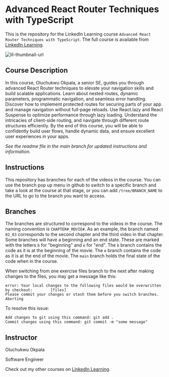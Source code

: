 # Advanced React Router Techniques with TypeScript
This is the repository for the LinkedIn Learning course `Advanced React Router Techniques with TypeScript`. The full course is available from [LinkedIn Learning][lil-course-url].

![lil-thumbnail-url]

## Course Description

In this course, Oluchukwu Okpala, a senior SE, guides you through advanced React Router techniques to elevate your navigation skills and build scalable applications. Learn about nested routes, dynamic parameters, programmatic navigation, and seamless error handling. Discover how to implement protected routes for securing parts of your app and manage navigation without full-page reloads. Use React.lazy and React Suspense to optimize performance through lazy loading. Understand the intricacies of client-side routing, and navigate through different route structures efficiently. By the end of this course, you will be able to confidently build user flows, handle dynamic data, and ensure excellent user experiences in your apps.

_See the readme file in the main branch for updated instructions and information._
## Instructions
This repository has branches for each of the videos in the course. You can use the branch pop up menu in github to switch to a specific branch and take a look at the course at that stage, or you can add `/tree/BRANCH_NAME` to the URL to go to the branch you want to access.

## Branches
The branches are structured to correspond to the videos in the course. The naming convention is `CHAPTER#_MOVIE#`. As an example, the branch named `02_03` corresponds to the second chapter and the third video in that chapter. 
Some branches will have a beginning and an end state. These are marked with the letters `b` for "beginning" and `e` for "end". The `b` branch contains the code as it is at the beginning of the movie. The `e` branch contains the code as it is at the end of the movie. The `main` branch holds the final state of the code when in the course.

When switching from one exercise files branch to the next after making changes to the files, you may get a message like this:

    error: Your local changes to the following files would be overwritten by checkout:        [files]
    Please commit your changes or stash them before you switch branches.
    Aborting

To resolve this issue:
	
    Add changes to git using this command: git add .
	Commit changes using this command: git commit -m "some message"

 ## Instructor

Oluchukwu Okpala

Software Engineer           

Check out my other courses on [LinkedIn Learning](https://www.linkedin.com/learning/instructors/oluchukwu-okpala?u=104).


[0]: # (Replace these placeholder URLs with actual course URLs)

[lil-course-url]: https://www.linkedin.com/learning/advanced-react-router-techniques-with-typescript
[lil-thumbnail-url]: https://media.licdn.com/dms/image/v2/D4D0DAQEfK2eaU2dsNA/learning-public-crop_675_1200/B4DZTcemwHHAAY-/0/1738865798764?e=2147483647&v=beta&t=LX4v76TPy5hsZF3TzRX48eXMryowKGq9xYDVhslKJ9s

